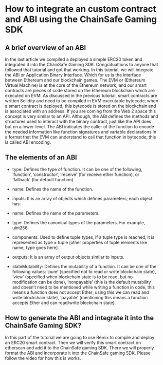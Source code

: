 # How to integrate an custom contract and ABI using the ChainSafe Gaming SDK

## A brief overview of an ABI

In the last article we compiled a deployed a simple ERC20 token and integrated it into the ChainSafe Gaming SDK. Congratualtions to anyone that followed that tutorial and got that working. In this tutorial, we will integrate the ABI or Application Binary Interface. Which for us is the interface between Ethereum and our blockchain games. The EVM or (Ethereum Virtual Machine) is at the core of the Ethereum network, and our smart contracts are pieces of code stored on the Ethereum blockchain which are executed on EVM. As discussed in the previous tutorial, smart contracts are written Solidity and need to be compiled in EVM executable bytecode; when a smart contract is deployed, this bytecode is stored on the blockchain and is associated with an address. If you are coming from the Web 2 space this concept is very similar to an API. Although, the  ABI defines the methods and structures used to interact with the binary contract, just like the API does but on a lower-level. The ABI indicates the caller of the function to encode the needed information like function signatures and variable declarations in a format that the EVM can understand to call that function in bytecode; this is called ABI encoding.

## The elements of an ABI

* type: Defines the type of function. It can be one of the following, ‘function’, ‘constructor’, ‘receive' (for receive ether function), or ‘fallback’ (for default function).

* name: Defines the name of the function.

* inputs: It is an array of objects which defines parameters; each object has:

* name: Defines the name of the parameters.

* type: Defines the canonical types of the parameters. For example, uint256.

* components: Used to define tuple types, if a tuple type is reached, it is represented as type = tuple [other properties of tuple elements like name, type goes here].

* outputs: It is an array of output objects similar to inputs.

* stateMutability: Defines the mutability of a function. It can be one of the following values: ‘pure’ (specified not to read or write blockchain state), ‘view’ (specified when blockchain state is to be read, but no modification can be done), ‘nonpayable’ (this is the default mutability and doesn’t need to be mentioned while writing a function in code, this means a function does not accept Ether; using this we can read and write blockchain state), ‘payable’ (mentioning this means a function accepts Ether and can read/write blockchain state).


## How to generate the ABI and integrate it into the ChainSafe Gaming SDK?

In this part of the tutorial we are going to use Remix to compile and deploy an ERC20 smart contract. Then we will verify this smart contract on etherscan and add it to the ChainSafe gaming SDK. There we will properly format the ABI and incorporate it into the ChainSafe gaming SDK. Please follow the video for how this is works.



